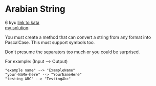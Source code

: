 # Arabian String
6 kyu
[link to kata](https://www.codewars.com/kata/525821ce8e7b0d240b002615/train/javascript)
<br>
[my solution](./kata.js)

You must create a method that can convert a string from any format into PascalCase. This must support symbols too.

Don't presume the separators too much or you could be surprised.

For example: (Input --> Output)
```
"example name" --> "ExampleName"
"your-NaMe-here" --> "YourNameHere"
"testing ABC" --> "TestingAbc"
```